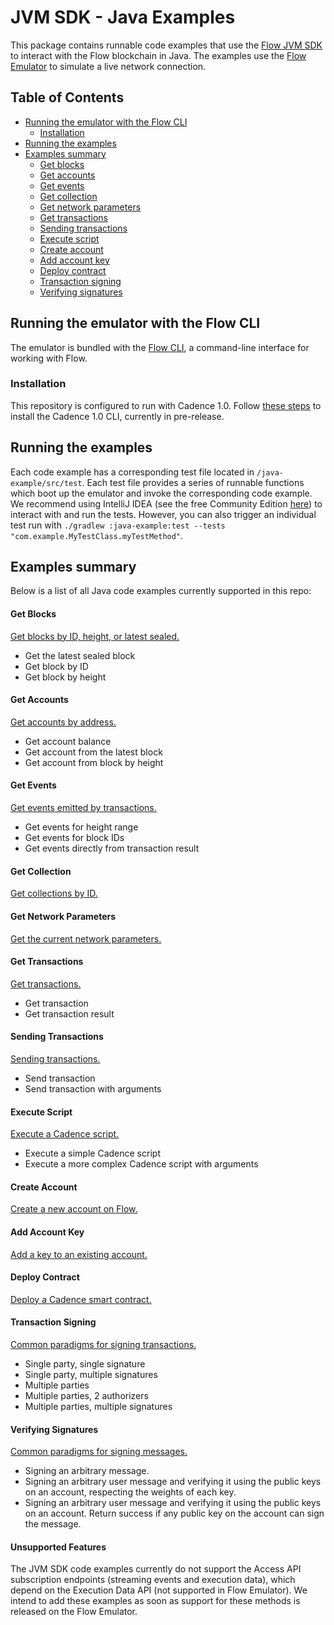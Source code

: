 # JVM SDK - Java Examples

This package contains runnable code examples that use the [Flow JVM SDK](https://github.com/onflow/flow-jvm-sdk) to interact with the Flow blockchain in Java. The examples use the [Flow Emulator](https://developers.flow.com/tools/emulator) to simulate a live network connection.

## Table of Contents
- [Running the emulator with the Flow CLI](#running-the-emulator-with-the-flow-cli)
  - [Installation](#installation)
- [Running the examples](#running-the-examples)
- [Examples summary](#examples-summary)
  - [Get blocks](#get-blocks)
  - [Get accounts](#get-accounts)
  - [Get events](#get-events)
  - [Get collection](#get-collection)
  - [Get network parameters](#get-network-parameters)
  - [Get transactions](#get-transactions)
  - [Sending transactions](#sending-transactions)
  - [Execute script](#execute-script)
  - [Create account](#create-account)
  - [Add account key](#add-account-key)
  - [Deploy contract](#deploy-contract)
  - [Transaction signing](#transaction-signing)
  - [Verifying signatures](#verifying-signatures)

## Running the emulator with the Flow CLI

The emulator is bundled with the [Flow CLI](https://docs.onflow.org/flow-cli), a command-line interface for working with Flow.

### Installation

This repository is configured to run with Cadence 1.0. Follow [these steps](https://cadence-lang.org/docs/cadence-migration-guide#install-cadence-10-cli) to install the Cadence 1.0 CLI, currently in pre-release.

## Running the examples

Each code example has a corresponding test file located in `/java-example/src/test`. Each test file provides a series of runnable functions which boot up the emulator and invoke the corresponding code example. We recommend using IntelliJ IDEA (see the free Community Edition [here](https://www.jetbrains.com/idea/download/)) to interact with and run the tests. However, you can also trigger an individual test run with `./gradlew :java-example:test --tests "com.example.MyTestClass.myTestMethod"`.

## Examples summary

Below is a list of all Java code examples currently supported in this repo:

#### Get Blocks

[Get blocks by ID, height, or latest sealed.](src/main/java/org/onflow/examples/java/getBlock/GetBlockAccessAPIConnector.java)

- Get the latest sealed block
- Get block by ID
- Get block by height

#### Get Accounts

[Get accounts by address.](src/main/java/org/onflow/examples/java/getAccount/GetAccountAccessAPIConnector.java)

- Get account balance
- Get account from the latest block
- Get account from block by height

#### Get Events

[Get events emitted by transactions.](src/main/java/org/onflow/examples/java/getEvent/GetEventAccessAPIConnector.java)

- Get events for height range
- Get events for block IDs
- Get events directly from transaction result

#### Get Collection

[Get collections by ID.](src/main/java/org/onflow/examples/java/getCollection/GetCollectionAccessAPIConnector.java)

#### Get Network Parameters

[Get the current network parameters.](src/main/java/org/onflow/examples/java/getNetworkParams/GetNetworkParametersAccessAPIConnector.java)

#### Get Transactions

[Get transactions.](src/main/java/org/onflow/examples/java/getTransaction/GetTransactionAccessAPIConnector.java)

- Get transaction
- Get transaction result

#### Sending Transactions

[Sending transactions.](src/main/java/org/onflow/examples/java/sendTransaction/SendTransactionExample.java)

- Send transaction
- Send transaction with arguments

#### Execute Script

[Execute a Cadence script.](src/main/java/org/onflow/examples/java/executeScript/ExecuteScriptAccessAPIConnector.java)

- Execute a simple Cadence script
- Execute a more complex Cadence script with arguments

#### Create Account

[Create a new account on Flow.](src/main/java/org/onflow/examples/java/createAccount/CreateAccountExample.java)

#### Add Account Key

[Add a key to an existing account.](src/main/java/org/onflow/examples/java/addKey/AddAccountKeyExample.java)

#### Deploy Contract

[Deploy a Cadence smart contract.](src/main/java/org/onflow/examples/java/deployContract/DeployContractExample.java)

#### Transaction Signing

[Common paradigms for signing transactions.](src/main/java/org/onflow/examples/java/signTransaction/SignTransactionExample.java)

- Single party, single signature
- Single party, multiple signatures
- Multiple parties
- Multiple parties, 2 authorizers
- Multiple parties, multiple signatures

#### Verifying Signatures

[Common paradigms for signing messages.](src/main/java/org/onflow/examples/java/verifySignature)

- Signing an arbitrary message.
- Signing an arbitrary user message and verifying it using the public keys on an account, respecting the weights of each key.
- Signing an arbitrary user message and verifying it using the public keys on an account. Return success if any public key on the account can sign the message.


#### Unsupported Features

The JVM SDK code examples currently do not support the Access API subscription endpoints (streaming events and execution data), which depend on the Execution Data API (not supported in Flow Emulator). We intend to add these examples as soon as support for these methods is released on the Flow Emulator. 